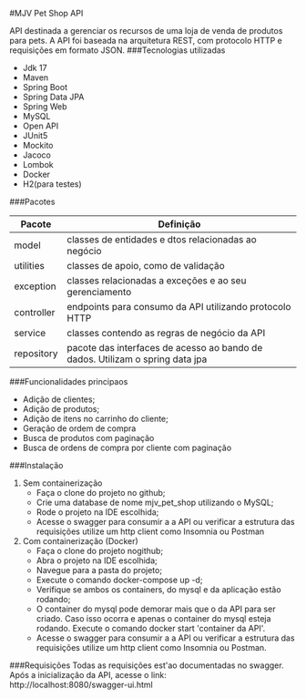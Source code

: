 #MJV Pet Shop API

API destinada a gerenciar os recursos de uma loja de venda de produtos para pets.
A API foi baseada na arquitetura REST, com protocolo HTTP e requisições em formato JSON.
###Tecnologias utilizadas

* Jdk 17
* Maven
* Spring Boot
* Spring Data JPA
* Spring Web
* MySQL
* Open API
* JUnit5
* Mockito
* Jacoco
* Lombok
* Docker
* H2(para testes)

###Pacotes

| Pacote     | Definição                                                                     |
|------------|-------------------------------------------------------------------------------|
| model      | classes de entidades e dtos relacionadas ao negócio                           |
| utilities  | classes de apoio, como de validação                                           |
| exception  | classes relacionadas a exceções e ao seu gerenciamento                        |
| controller | endpoints para consumo da API utilizando protocolo HTTP                       |
| service    | classes contendo as regras de negócio da API                                  |
| repository | pacote das interfaces de acesso ao bando de dados. Utilizam o spring data jpa |

###Funcionalidades principaos
* Adição de clientes;
* Adição de produtos;
* Adição de itens no carrinho do cliente;
* Geração de ordem de compra
* Busca de produtos com paginação
* Busca de ordens de compra por cliente com paginação

###Instalação
1. Sem containerização
    * Faça o clone do projeto no github;
    * Crie uma database de nome mjv_pet_shop utilizando o MySQL;
    * Rode o projeto na IDE escolhida;
    * Acesse o swagger para consumir a a API ou verificar a estrutura das requisições 
   utilize um http client como Insomnia ou Postman
2. Com containerização (Docker)
   * Faça o clone do projeto nogithub;
   * Abra o projeto na IDE escolhida;
   * Navegue para a pasta do projeto;
   * Execute o comando docker-compose up -d;
   * Verifique se ambos os containers, do mysql e da aplicação estão rodando;
   * O container do mysql pode demorar mais que o da API para ser criado. Caso isso ocorra 
   e apenas o container do mysql esteja rodando. Execute o comando
    docker start 'container da API'.
   * Acesse o swagger para consumir a a API ou verificar a estrutura das requisições
     utilize um http client como Insomnia ou Postman.

###Requisições
Todas as requisições est'ao documentadas no swagger.
<br>Após a inicialização da API, acesse o link:
<br> http://localhost:8080/swagger-ui.html


